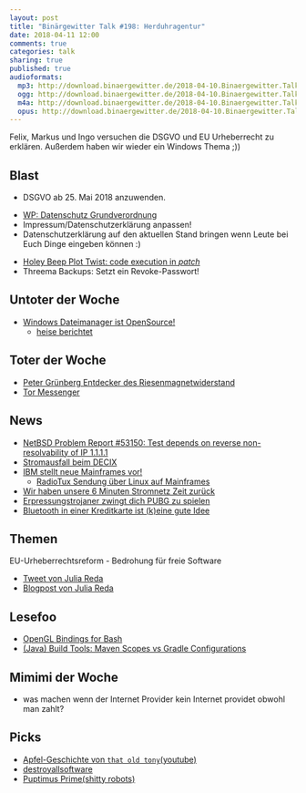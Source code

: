 ```yaml
---
layout: post
title: "Binärgewitter Talk #198: Herduhragentur"
date: 2018-04-11 12:00
comments: true
categories: talk
sharing: true
published: true
audioformats:
  mp3: http://download.binaergewitter.de/2018-04-10.Binaergewitter.Talk.198.mp3
  ogg: http://download.binaergewitter.de/2018-04-10.Binaergewitter.Talk.198.ogg
  m4a: http://download.binaergewitter.de/2018-04-10.Binaergewitter.Talk.198.m4a
  opus: http://download.binaergewitter.de/2018-04-10.Binaergewitter.Talk.198.opus
---
```

Felix, Markus und Ingo versuchen die DSGVO und EU Urheberrecht zu erklären. Außerdem haben wir wieder ein Windows Thema ;))


## Blast
- DSGVO ab 25. Mai 2018 anzuwenden.
 * [WP: Datenschutz Grundverordnung](https://de.wikipedia.org/wiki/Datenschutz-Grundverordnung)
 * Impressum/Datenschutzerklärung anpassen!
 * Datenschutzerklärung auf den aktuellen Stand bringen wenn Leute bei Euch Dinge eingeben können :)
- [Holey Beep Plot Twist: code execution in *patch*](https://bugs.debian.org/cgi-bin/bugreport.cgi?bug=894667)
- Threema Backups: Setzt ein Revoke-Passwort!

## Untoter der Woche
- [Windows Dateimanager ist OpenSource!](https://github.com/Microsoft/winfile)
  * [heise berichtet](https://www.heise.de/newsticker/meldung/Windows-Der-klassische-Datei-Manager-ist-zurueck-als-Open-Source-4013293.html)

## Toter der Woche
- [Peter Grünberg Entdecker des Riesenmagnetwiderstand](
https://www.golem.de/news/nobelpreistraeger-mitentdecker-des-riesenmagnetwiderstands-gestorben-1804-133745.html)
- [Tor Messenger](https://blog.torproject.org/sunsetting-tor-messenger)

## News
- [NetBSD Problem Report #53150: Test depends on reverse non-resolvability of IP 1.1.1.1](http://gnats.netbsd.org/53150)
- [Stromausfall beim DECIX](https://www.heise.de/newsticker/meldung/DE-CIX-Stromausfall-legte-deutsches-Internet-lahm-4014125.html)
- [IBM stellt neue Mainframes vor!](http://www.linux-magazin.de/news/ibm-stellt-neue-mainframes-vor/)
  * [RadioTux Sendung über Linux auf Mainframes](http://www.radiotux.de/index.php?/archives/540-RadioTux-Sendung-Januar-2009.html)
- [Wir haben unsere 6 Minuten Stromnetz Zeit zurück](
https://arstechnica.com/tech-policy/2018/04/european-grid-dispute-resolved-lost-6-minutes-returned-to-oven-clocks/)
- [Erpressungstrojaner zwingt dich PUBG zu spielen](
https://www.heise.de/newsticker/meldung/Erpressungstrojaner-verschluesselt-Daten-bis-das-Opfer-PUBG-spielt-4014246.html?wt_mc=rss.ho.beitrag.atom)
- [Bluetooth in einer Kreditkarte ist (k)eine gute Idee](https://blog.ice9.us/2018/04/stealing-credit-cards-from-fuze-bluetooth.html)

## Themen

EU-Urheberrechtsreform - Bedrohung für freie Software
- [Tweet von Julia Reda](https://twitter.com/Senficon/status/982208139423399936)
- [Blogpost von Julia Reda](https://juliareda.eu/2018/04/freie-software-zensurmaschinen/)

## Lesefoo
- [OpenGL Bindings for Bash](https://opensource.com/article/18/4/opengl-bindings-bash)
- [(Java) Build Tools: Maven Scopes vs Gradle Configurations](http://andresalmiray.com/maven-scopes-vs-gradle-configurations/)

## Mimimi der Woche
* was machen wenn der Internet Provider kein Internet providet obwohl man zahlt?

## Picks
- [Apfel-Geschichte von `that old tony`(youtube)](https://www.youtube.com/watch?v=CE1epUFRgHA&feature=youtu.be&t=1m20s)
- [destroyallsoftware](https://www.destroyallsoftware.com/screencasts)
- [Puptimus Prime(shitty robots)](https://imgur.com/qbptL5s)
